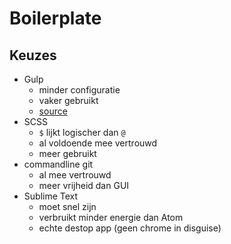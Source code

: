 # Boilerplate

## Keuzes

* Gulp
    * minder configuratie
    * vaker gebruikt
    * [source](https://medium.com/@preslavrachev/gulp-vs-grunt-why-one-why-the-other-f5d3b398edc4#.8j3b1krrt)
* SCSS
    * `$` lijkt logischer dan `@`
    * al voldoende mee vertrouwd
    * meer gebruikt
* commandline git
    * al mee vertrouwd
    * meer vrijheid dan GUI
* Sublime Text
    * moet snel zijn
    * verbruikt minder energie dan Atom
    * echte destop app (geen chrome in disguise)
